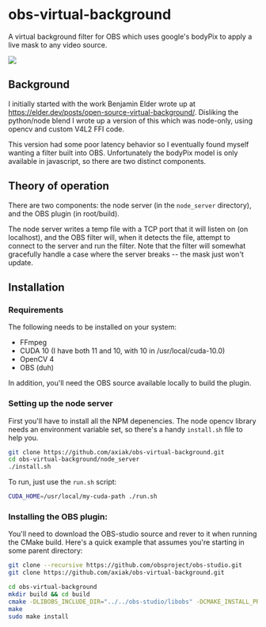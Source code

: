 # obs-virtual-background


A virtual background filter for OBS which uses google's bodyPix to
apply a live mask to any video source.


![](https://github.com/axiak/obs-virtual-background/raw/master/img/screencast.gif)


## Background

I initially started with the work Benjamin Elder wrote up at https://elder.dev/posts/open-source-virtual-background/.
Disliking the python/node blend I wrote up a version of this which was node-only, using opencv and custom V4L2 FFI code.

This version had some poor latency behavior so I eventually found myself wanting a filter built into OBS. Unfortunately
the bodyPix model is only available in javascript, so there are two distinct components.

## Theory of operation

There are two components: the node server (in the `node_server` directory), and the OBS plugin (in root/build).

The node server writes a temp file with a TCP port that it will listen on (on localhost), and the OBS filter will, when
it detects the file, attempt to connect to the server and run the filter. Note that the filter will somewhat gracefully
handle a case where the server breaks -- the mask just won't update. 

## Installation


### Requirements

The following needs to be installed on your system:

- FFmpeg
- CUDA 10 (I have both 11 and 10, with 10 in /usr/local/cuda-10.0)
- OpenCV 4
- OBS (duh)

In addition, you'll need the OBS source available locally to build the plugin.



### Setting up the node server

First you'll have to install all the NPM depenencies. The node opencv library needs
an environment variable set, so there's a handy `install.sh` file to help you.

```bash
git clone https://github.com/axiak/obs-virtual-background.git
cd obs-virtual-background/node_server
./install.sh
```

To run, just use the `run.sh` script:

```bash
CUDA_HOME=/usr/local/my-cuda-path ./run.sh
```


### Installing the OBS plugin:


You'll need to download the OBS-studio source and rever to it when running
the CMake build. Here's a quick example that assumes you're starting in some parent directory:

```bash
git clone --recursive https://github.com/obsproject/obs-studio.git
git clone https://github.com/axiak/obs-virtual-background.git

cd obs-virtual-background
mkdir build && cd build
cmake -DLIBOBS_INCLUDE_DIR="../../obs-studio/libobs" -DCMAKE_INSTALL_PREFIX=/usr ..
make
sudo make install
```


